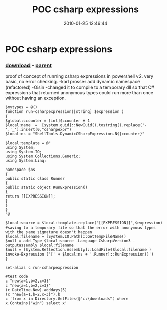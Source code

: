 ﻿---
pid:            1609
poster:         Karl Prosser
title:          POC csharp expressions
date:           2010-01-25 12:46:44
format:         posh
parent:         857
parent:         857

---

# POC csharp expressions

### [download](1609.ps1) - [parent](857.md)

proof of concept of running csharp expressions in powershell v2. very basic, no error checking. 
-karl prosser
add dynamic namespace (refactored)
-Oisin
-changed it to compile to a temporary dll so that C# expressions that returned anonymous types could run more than once without having an exception.


```posh
$mytypes = @()
function run-csharpexpression([string] $expression )
{
$global:ccounter = [int]$ccounter + 1
$local:name  =  [system.guid]::NewGuid().tostring().replace('-','_').insert(0,"csharpexpr")
$local:ns = "ShellTools.DynamicCSharpExpression.N${ccounter}"

$local:template = @"
using System;
using System.IO;
using System.Collections.Generic;
using System.Linq;

namespace $ns
{
public static class Runner
{
public static object RunExpression()
{
return [[EXPRESSION]];
}
}
}
"@

$local:source = $local:template.replace("[[EXPRESSION]]",$expression)
#saving to a temporary file so that the error with anonymous types with the same signature doesn't happen
$local:filename = [System.IO.Path]::GetTempFileName()
$null = add-Type $local:source -Language CsharpVersion3 -outputassembly $local:filename 
$null = [System.Reflection.Assembly]::LoadFile($local:filename )
invoke-Expression ('[' + $local:ns + '.Runner]::RunExpression()')
}

set-alias c run-csharpexpression

#test code
c "new{a=1,b=2,c=3}"
c "new{a=1,b=2,c=3}"
(c DateTime.Now).adddays(5)
(c "new{a=1,b=2,c=3}").b
c 'from x in Directory.GetFiles(@"c:\downloads") where x.Contains("win") select x'



```
